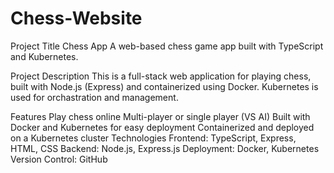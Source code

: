 # Chess-Website

Project Title
Chess App
A web-based chess game app built with TypeScript and Kubernetes.

Project Description
This is a full-stack web application for playing chess, built with Node.js (Express) and containerized using Docker. Kubernetes is used for orchastration and management.

Features
Play chess online
Multi-player or single player (VS AI)
Built with Docker and Kubernetes for easy deployment
Containerized and deployed on a Kubernetes cluster
Technologies
Frontend: TypeScript, Express, HTML, CSS
Backend: Node.js, Express.js
Deployment: Docker, Kubernetes
Version Control: GitHub


